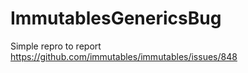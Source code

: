 # ImmutablesGenericsBug

Simple repro to report https://github.com/immutables/immutables/issues/848
